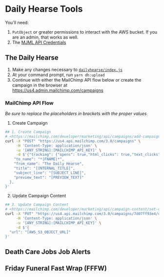 # Daily Hearse Tools

You'll need:

1. `PutObject` or greater permissions to interact with the AWS bucket. If you are an admin, that works as well.
2. The [MJML API Credentials](https://mjml.io/api/)


## The Daily Hearse

1. Make any changes necessary to [`dailyhearse/index.js`](dailyhearse/index.js)
2. At your command prompt, run `yarn dh:upload`
3. Continue with either the MailChimp API flow below or create the campaign in the browser at <https://us4.admin.mailchimp.com/campaigns>

### MailChimp API Flow

_Be sure to replace the placeholders in brackets with the proper values_

1. Create Campaign

```bash
## 1. Create Campaign
# <https://mailchimp.com/developer/marketing/api/campaigns/add-campaign/>
curl -X "POST" "https://us4.api.mailchimp.com/3.0/campaigns" \
     -H 'Content-Type: application/json' \
     -u '[ANY_STRING]:[MAILCHIMP_API_KEY]' \
     -d $'{"tracking": {"opens": true,"html_clicks": true,"text_clicks": true},"type": "regular","recipients": {"list_id":"8d84244dad"},"settings": {"auto_tweet": true,"reply_to": "ryan@connectingdirectors.com",
    "to_name": "*|FNAME|*",
    "from_name": "The Daily Hearse",
    "title": "[INTERNAL_TITLE]",
    "subject_line": "[SUBJECT_LINE]",
    "preview_text": "[PREVIEW_TEXT]"
  },
}'
```

2. Update Campaign Content

```bash
## 3. Update Campaign Content
# <https://mailchimp.com/developer/marketing/api/campaign-content/set-campaign-content/>
curl -X "PUT" "https://us4.api.mailchimp.com/3.0/campaigns/7d07ff93e4/content" \
     -H 'Content-Type: application/json' \
     -u '[ANY_STRING]:[MAILCHIMP_API_KEY]' \
     -d $'{
  "url": "[AWS_S3_OBJECT_URL]"
}'
```

## Death Care Jobs Job Alerts

## Friday Funeral Fast Wrap (FFFW)
